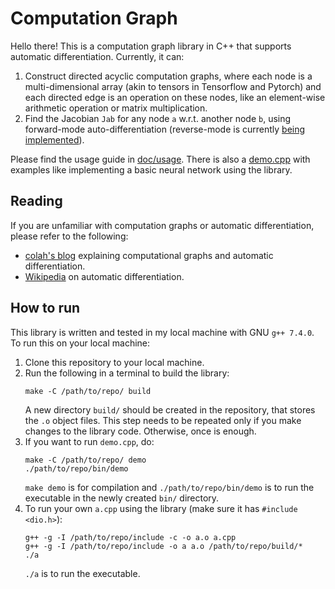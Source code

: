 # Computation Graph
Hello there! This is a computation graph library in C++ that supports automatic differentiation.
Currently, it can:
1. Construct directed acyclic computation graphs, where each node is a multi-dimensional array (akin to tensors in Tensorflow and Pytorch) and each directed edge is an operation on these nodes, like an element-wise arithmetic operation or matrix multiplication.
2. Find the Jacobian `Jab` for any node `a` w.r.t. another node `b`, using forward-mode auto-differentiation (reverse-mode is currently [being implemented](https://github.com/frontseat-astronaut/Computation-graph/tree/reverse-mode-autodiff)).

Please find the usage guide in [doc/usage](https://github.com/frontseat-astronaut/Computation-graph/tree/master/doc/usage).
There is also a [demo.cpp](https://github.com/frontseat-astronaut/Computation-graph/blob/master/demo.cpp) with examples like implementing a basic neural network using the library.

## Reading
If you are unfamiliar with computation graphs or automatic differentiation, please refer to the following:
- [colah's blog](https://colah.github.io/posts/2015-08-Backprop/) explaining computational graphs and automatic differentiation.
- [Wikipedia](https://en.wikipedia.org/wiki/Automatic_differentiation) on automatic differentiation.

## How to run
This library is written and tested in my local machine with GNU `g++ 7.4.0`. 
To run this on your local machine:
1. Clone this repository to your local machine.
2. Run the following in a terminal to build the library:
    ```
    make -C /path/to/repo/ build
    ```
     A new directory `build/` should be created in the repository, that stores the `.o` object files. This step needs to be repeated only if you make changes to the library code. Otherwise, once is enough.
3. If you want to run `demo.cpp`, do:
    ```
    make -C /path/to/repo/ demo 
    ./path/to/repo/bin/demo
    ```
    `make demo` is for compilation and `./path/to/repo/bin/demo` is to run the executable in the newly created `bin/` directory. 
4. To run your own `a.cpp` using the library (make sure it has `#include <dio.h>`):
    ```
    g++ -g -I /path/to/repo/include -c -o a.o a.cpp
    g++ -g -I /path/to/repo/include -o a a.o /path/to/repo/build/*
    ./a
    ```
    `./a` is to run the executable. 
